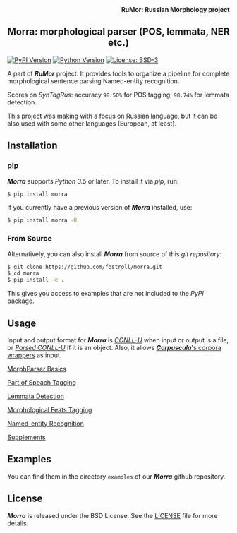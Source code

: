 <div align="right"><strong>RuMor: Russian Morphology project</strong></div>
<h2 align="center">Morra: morphological parser (POS, lemmata, NER etc.)</h2>

[![PyPI Version](https://img.shields.io/pypi/v/morra?color=blue)](https://pypi.org/project/morra/)
[![Python Version](https://img.shields.io/pypi/pyversions/morra?color=blue)](https://www.python.org/)
[![License: BSD-3](https://img.shields.io/badge/License-BSD-brightgreen.svg)](https://opensource.org/licenses/BSD-3-Clause)

A part of ***RuMor*** project. It provides tools to organize a pipeline for
complete morphological sentence parsing Named-entity recognition.

Scores on *SynTagRus*: accuracy `98.50%` for POS tagging; `98.74%` for lemmata
detection.

This project was making with a focus on Russian language, but it can be also
used with some other languages (European, at least).

## Installation

### pip

***Morra*** supports *Python 3.5* or later. To install it via *pip*, run:
```sh
$ pip install morra
```

If you currently have a previous version of ***Morra*** installed, use:
```sh
$ pip install morra -U
```

### From Source

Alternatively, you can also install ***Morra*** from source of this *git
repository*:
```sh
$ git clone https://github.com/fostroll/morra.git
$ cd morra
$ pip install -e .
```
This gives you access to examples that are not included to the *PyPI* package.

## Usage

Input and output format for ***Morra*** is
[*CONLL-U*](https://universaldependencies.org/format.html) when input or
output is a file, or
[*Parsed CONLL-U*](https://github.com/fostroll/corpuscula/blob/master/doc/README_PARSED_CONLLU.md)
if it is an object. Also, it allows
[***Corpuscula***'s corpora wrappers](https://github.com/fostroll/corpuscula/blob/master/doc/README_CORPORA.md)
as input.

[MorphParser Basics](https://github.com/fostroll/morra/blob/master/doc/README_BASICS.md)

[Part of Speach Tagging](https://github.com/fostroll/morra/blob/master/doc/README_POS.md)

[Lemmata Detection](https://github.com/fostroll/morra/blob/master/doc/README_LEMMA.md)

[Morphological Feats Tagging](https://github.com/fostroll/morra/blob/master/doc/README_FEATS.md)

[Named-entity Recognition](https://github.com/fostroll/morra/blob/master/doc/README_NER.md)

[Supplements](https://github.com/fostroll/morra/blob/master/doc/README_SUPPLEMENTS.md)

## Examples

You can find them in the directory `examples` of our ***Morra*** github
repository.

## License

***Morra*** is released under the BSD License. See the
[LICENSE](https://github.com/fostroll/morra/blob/master/LICENSE) file for more
details.
